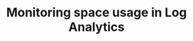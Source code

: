 ---
layout: post
title: Monitoring space usage in Log Analytics
share-img: https://tjaddison.com/assets/2019/TBDTBDTBD
tags: [Azure, Log Analytics ]
---